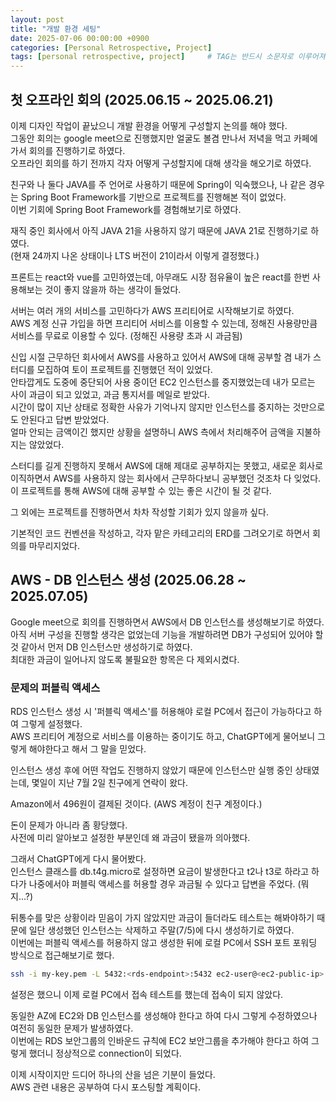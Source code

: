 ```yaml
---
layout: post
title: "개발 환경 세팅"
date: 2025-07-06 00:00:00 +0900
categories: [Personal Retrospective, Project]
tags: [personal retrospective, project]		# TAG는 반드시 소문자로 이루어져야함!
---
```


## 첫 오프라인 회의 (2025.06.15 ~ 2025.06.21)

이제 디자인 작업이 끝났으니 개발 환경을 어떻게 구성할지 논의를 해야 했다.<br>
그동안 회의는 google meet으로 진행했지만 얼굴도 볼겸 만나서 저녁을 먹고 카페에 가서 회의를 진행하기로 하였다.<br>
오프라인 회의를 하기 전까지 각자 어떻게 구성할지에 대해 생각을 해오기로 하였다.<br>

친구와 나 둘다 JAVA를 주 언어로 사용하기 때문에 Spring이 익숙했으나, 나 같은 경우는 Spring Boot Framework를 기반으로 프로젝트를 진행해본 적이 없었다.<br>
이번 기회에 Spring Boot Framework를 경험해보기로 하였다.<br>

재직 중인 회사에서 아직 JAVA 21을 사용하지 않기 때문에 JAVA 21로 진행하기로 하였다.<br>
(현재 24까지 나온 상태이나 LTS 버전이 21이라서 이렇게 결정했다.)<br>

프론트는 react와 vue를 고민하였는데, 아무래도 시장 점유율이 높은 react를 한번 사용해보는 것이 좋지 않을까 하는 생각이 들었다.<br>

서버는 여러 개의 서비스를 고민하다가 AWS 프리티어로 시작해보기로 하였다.<br>
AWS 계정 신규 가입을 하면 프리티어 서비스를 이용할 수 있는데, 정해진 사용량만큼 서비스를 무료로 이용할 수 있다. (정해진 사용량 초과 시 과금됨)<br>

신입 시절 근무하던 회사에서 AWS를 사용하고 있어서 AWS에 대해 공부할 겸 내가 스터디를 모집하여 토이 프로젝트를 진행했던 적이 있었다.<br>
안타깝게도 도중에 중단되어 사용 중이던 EC2 인스턴스를 중지했었는데 내가 모르는 사이 과금이 되고 있었고, 과금 통지서를 메일로 받았다.<br>
시간이 많이 지난 상태로 정확한 사유가 기억나지 않지만 인스턴스를 중지하는 것만으로도 안된다고 답변 받았었다.<br>
얼마 안되는 금액이긴 했지만 상황을 설명하니 AWS 측에서 처리해주어 금액을 지불하지는 않았었다.<br>

스터디를 길게 진행하지 못해서 AWS에 대해 제대로 공부하지는 못했고, 새로운 회사로 이직하면서 AWS를 사용하지 않는 회사에서 근무하다보니 공부했던 것조차 다 잊었다.<br>
이 프로젝트를 통해 AWS에 대해 공부할 수 있는 좋은 시간이 될 것 같다.<br>

그 외에는 프로젝트를 진행하면서 차차 작성할 기회가 있지 않을까 싶다.<br>

기본적인 코드 컨벤션을 작성하고, 각자 맡은 카테고리의 ERD를 그려오기로 하면서 회의를 마무리지었다.<br>

## AWS - DB 인스턴스 생성 (2025.06.28 ~ 2025.07.05)

Google meet으로 회의를 진행하면서 AWS에서 DB 인스턴스를 생성해보기로 하였다.<br>
아직 서버 구성을 진행할 생각은 없었는데 기능을 개발하려면 DB가 구성되어 있어야 할 것 같아서 먼저 DB 인스턴스만 생성하기로 하였다.<br>
최대한 과금이 일어나지 않도록 불필요한 항목은 다 제외시켰다.<br>

### 문제의 퍼블릭 액세스

RDS 인스턴스 생성 시 '퍼블릭 액세스'를 허용해야 로컬 PC에서 접근이 가능하다고 하여 그렇게 설정했다.<br>
AWS 프리티어 계정으로 서비스를 이용하는 중이기도 하고, ChatGPT에게 물어보니 그렇게 해야한다고 해서 그 말을 믿었다.<br>

인스턴스 생성 후에 어떤 작업도 진행하지 않았기 때문에 인스턴스만 실행 중인 상태였는데, 몇일이 지난 7월 2일 친구에게 연락이 왔다.<br>

Amazon에서 496원이 결제된 것이다. (AWS 계정이 친구 계정이다.)<br>

돈이 문제가 아니라 좀 황당했다.<br>
사전에 미리 알아보고 설정한 부분인데 왜 과금이 됐을까 의아했다.<br>

그래서 ChatGPT에게 다시 물어봤다.<br>
인스턴스 클래스를 db.t4g.micro로 설정하면 요금이 발생한다고 t2나 t3로 하라고 하다가 나중에서야 퍼블릭 액세스를 허용할 경우 과금될 수 있다고 답변을 주었다. (뭐지...?)<br>

뒤통수를 맞은 상황이라 믿음이 가지 않았지만 과금이 들더라도 테스트는 해봐야하기 때문에 일단 생성했던 인스턴스는 삭제하고 주말(7/5)에 다시 생성하기로 하였다.<br>
이번에는 퍼블릭 액세스를 허용하지 않고 생성한 뒤에 로컬 PC에서 SSH 포트 포워딩 방식으로 접근해보기로 했다.<br>

```sh
ssh -i my-key.pem -L 5432:<rds-endpoint>:5432 ec2-user@<ec2-public-ip>
```

설정은 했으니 이제 로컬 PC에서 접속 테스트를 했는데 접속이 되지 않았다.<br>

동일한 AZ에 EC2와 DB 인스턴스를 생성해야 한다고 하여 다시 그렇게 수정하였으나 여전히 동일한 문제가 발생하였다.<br>
이번에는 RDS 보안그룹의 인바운드 규칙에 EC2 보안그룹을 추가해야 한다고 하여 그렇게 했더니 정상적으로 connection이 되었다.<br>

이제 시작이지만 드디어 하나의 산을 넘은 기분이 들었다.<br>
AWS 관련 내용은 공부하여 다시 포스팅할 계획이다.<br>
